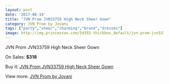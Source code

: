 ```yaml
---
layout: post
date: '2017-06-19'
title: "JVN Prom JVN33759 High Neck Sheer Gown"
category: JVN Prom by Jovani
tags: ["party","sheer","charming","brand","dresses"]
image: http://img.princessan.com/54355-thickbox_default/jvn-prom-jvn33759-high-neck-sheer-gown.jpg
---
```

JVN Prom JVN33759 High Neck Sheer Gown

On Sales: **$318**
<a href="https://www.princessan.com/en/jvn-prom-by-jovani/24448-jvn-prom-jvn33759-high-neck-sheer-gown.html"><amp-img layout="responsive" width="600" height="600" src="//img.princessan.com/54355-thickbox_default/jvn-prom-jvn33759-high-neck-sheer-gown.jpg" alt="JVN Prom JVN33759 High Neck Sheer Gown 0" /></a>

Buy it: [JVN Prom JVN33759 High Neck Sheer Gown](https://www.princessan.com/en/jvn-prom-by-jovani/24448-jvn-prom-jvn33759-high-neck-sheer-gown.html "JVN Prom JVN33759 High Neck Sheer Gown")

View more: [JVN Prom by Jovani](https://www.princessan.com/en/208-jvn-prom-by-jovani "JVN Prom by Jovani")